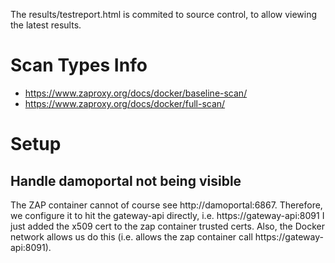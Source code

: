 The results/testreport.html is commited to source control, to allow viewing the latest results.

# Scan Types Info
* https://www.zaproxy.org/docs/docker/baseline-scan/
* https://www.zaproxy.org/docs/docker/full-scan/

# Setup
## Handle damoportal not being visible 

The ZAP container cannot of course see http://damoportal:6867. 
Therefore, we configure it to hit the gateway-api directly, i.e. https://gateway-api:8091
I just added the x509 cert to the zap container trusted certs.
Also, the Docker network allows us do this (i.e. allows the zap container call https://gateway-api:8091).
